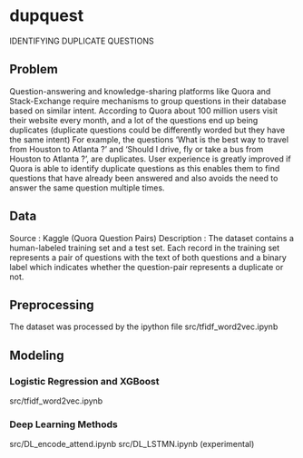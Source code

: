 # dupquest
IDENTIFYING DUPLICATE QUESTIONS

## Problem
Question-answering and knowledge-sharing platforms like Quora and Stack-Exchange require mechanisms to group questions in their database based on similar intent. According to Quora about 100 million users visit their website every month, and a lot of the questions end up being duplicates (duplicate questions could be differently worded but they have the same intent)
For example, the questions ‘What is the best way to travel from Houston to Atlanta ?’ and  ‘Should I drive, fly or take a bus from Houston to Atlanta ?’, are duplicates. 
User experience is greatly improved if Quora is able to identify duplicate questions as this enables them to find questions that have already been answered and also avoids the need to answer the same question multiple times.

## Data
Source : Kaggle (Quora Question Pairs)
Description : The dataset contains a human-labeled training set and a test set. Each record in the training set represents a pair of questions with the text of both questions and a binary label which indicates whether the question-pair represents a duplicate or not.

## Preprocessing
The dataset was processed by the ipython file src/tfidf_word2vec.ipynb

## Modeling

### Logistic Regression and XGBoost
src/tfidf_word2vec.ipynb

### Deep Learning Methods
src/DL_encode_attend.ipynb
src/DL_LSTMN.ipynb (experimental)
